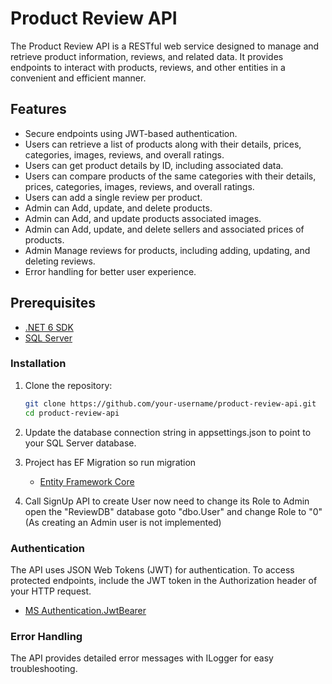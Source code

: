 # Product Review API

The Product Review API is a RESTful web service designed to manage and retrieve product information, reviews, and related data. It provides endpoints to interact with products, reviews, and other entities in a convenient and efficient manner.

## Features

- Secure endpoints using JWT-based authentication.
- Users can retrieve a list of products along with their details, prices, categories, images, reviews, and overall ratings.
- Users can get product details by ID, including associated data.
- Users can compare products of the same categories with their details, prices, categories, images, reviews, and overall ratings.
- Users can add a single review per product.
- Admin can Add, update, and delete products.
- Admin can Add, and update products associated images.
- Admin can Add, update, and delete sellers and associated prices of products.
- Admin Manage reviews for products, including adding, updating, and deleting reviews.
- Error handling for better user experience.

## Prerequisites

- [.NET 6 SDK](https://dotnet.microsoft.com/download/dotnet/6.0)
- [SQL Server](https://www.microsoft.com/en-us/sql-server/sql-server-downloads)

### Installation

1. Clone the repository:

   ```sh
   git clone https://github.com/your-username/product-review-api.git
   cd product-review-api

2. Update the database connection string in appsettings.json to point to your SQL Server database.
3. Project has EF Migration so run migration
   - [Entity Framework Core](https://docs.microsoft.com/en-us/ef/core/)
4. Call SignUp API to create User now need to change its Role to Admin open the "ReviewDB" database goto "dbo.User" and change Role to "0" (As creating an Admin user is not implemented)

### Authentication

The API uses JSON Web Tokens (JWT) for authentication. To access protected endpoints, include the JWT token in the Authorization header of your HTTP request.
- [MS Authentication.JwtBearer](https://learn.microsoft.com/en-us/dotnet/api/microsoft.aspnetcore.authentication.jwtbearer?view=aspnetcore-6.0)

### Error Handling

The API provides detailed error messages with ILogger for easy troubleshooting.
